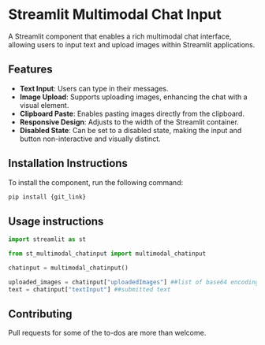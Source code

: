 
# Streamlit Multimodal Chat Input

A Streamlit component that enables a rich multimodal chat interface, allowing users to input text and upload images within Streamlit applications.

## Features

- **Text Input**: Users can type in their messages.
- **Image Upload**: Supports uploading images, enhancing the chat with a visual element.
- **Clipboard Paste**: Enables pasting images directly from the clipboard.
- **Responsive Design**: Adjusts to the width of the Streamlit container.
- **Disabled State**: Can be set to a disabled state, making the input and button non-interactive and visually distinct.

## Installation Instructions

To install the component, run the following command:

```sh
pip install {git_link}
```

## Usage instructions

```python
import streamlit as st

from st_multimodal_chatinput import multimodal_chatinput

chatinput = multimodal_chatinput()

uploaded_images = chatinput["uploadedImages"] ##list of base64 encodings of uploaded images
text = chatinput["textInput"] ##submitted text
```

## Contributing

Pull requests for some of the to-dos are more than welcome. 